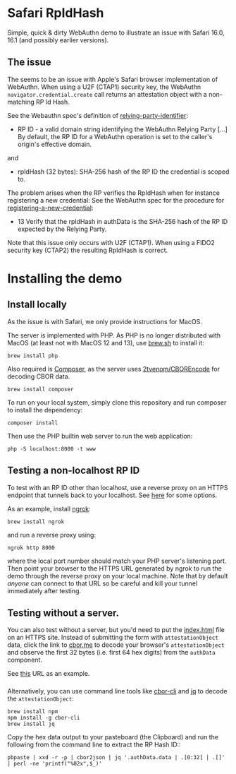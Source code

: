 # Safari RpIdHash

Simple, quick & dirty WebAuthn demo to illustrate an issue with Safari 16.0, 16.1 (and possibly earlier versions).

## The issue

The seems to be an issue with Apple's Safari browser implementation of WebAuthn.
When using a U2F (CTAP1) security key, the WebAuthn `navigator.credential.create` call returns an attestation object with a non-matching RP Id Hash.

See the Webauthn spec's definition of <a href="https://www.w3.org/TR/webauthn-2/#relying-party-identifier">relying-party-identifier</a>:

- RP ID - a valid domain string identifying the WebAuthn Relying Party [...]
By default, the RP ID for a WebAuthn operation is set to the caller's origin's effective domain.</em>

and

- rpIdHash (32 bytes): SHA-256 hash of the RP ID the credential is scoped to.

The problem arises when the RP verifies the RpIdHash when for instance registering a new credential:
See the WebAuthn spec for the procedure for <a href="https://www.w3.org/TR/webauthn-2/#sctn-registering-a-new-credential">registering-a-new-credential</a>:

- 13 Verify that the rpIdHash in authData is the SHA-256 hash of the RP ID expected by the Relying Party.

Note that this issue only occurs with U2F (CTAP1). When using a FIDO2 security key (CTAP2) the resulting RpIdHash is correct.

# Installing the demo

## Install locally

As the issue is with Safari, we only provide instructions for MacOS.

The server is implemented with PHP. As PHP is no longer distributed with MacOS (at least not with MacOS 12 and 13), use <a href="https://brew.sh">brew.sh</a> to install it:

    brew install php

Also required is <a href="https://getcomposer.org">Composer</a>, as the server uses <a href="https://github.com/2tvenom/CBOREncode">2tvenom/CBOREncode</a> for decoding CBOR data.

    brew install composer

To run on your local system, simply clone this repository and run composer to install the dependency:

    composer install

Then use the PHP builtin web server to run the web application:

    php -S localhost:8000 -t www

## Testing a non-localhost RP ID

To test with an RP ID other than localhost, use a reverse proxy on an HTTPS endpoint that tunnels back to your localhost.
See <a href="https://github.com/anderspitman/awesome-tunneling">here</a> for some options.

As an example, install <a href="https://ngrok.com/">ngrok</a>:

    brew install ngrok

and run a reverse proxy using:

    ngrok http 8000

where the local port number should match your PHP server's listening port.
Then point your browser to the HTTPS URL generated by ngrok to run the demo through the reverse proxy on your local machine.
Note that by default *anyone* can connect to that URL so be careful and kill your tunnel immediately after testing.

## Testing without a server.

You can also test without a server, but you'd need to put the <a href="index.html">index.html</a> file on an HTTPS site.
Instead of submitting the form with `attestationObject` data, click the link to <a href="cbor.me">cbor.me</a> to decode your browser's `attestationObject` and observe the first 32 bytes (i.e. first 64 hex digits) from the `authData` component.

See <a href="https://cbor.me/?bytes=a363666d74646e6f6e656761747453746d74a068617574684461746158c449960de5880e8c687434170f6476605b8fe4aeb9a28632c7995cf3ba831d9763450000011c000000000000000000000000000000000040d2a024df249af06f9e5e1e297b02d3092a6ca38907389346a290eff38966ab31699a00613af0fbc78d927681dbd978daca242c69541c2c823507c18e3aa9eaffa50102032620012158202a8b5bfa47cdb5f4bfc0b164865a21f61080bf064c59dc205bfc56aa1bcd066222582066b947585458d39c2a918ca578ed33a8167504ce20438c007cbb61857290fa57">this</a> URL as an example.

###

Alternatively, you can use command line tools like <a href="https://www.npmjs.com/package/cbor-cli">cbor-cli</a> and <a href="https://stedolan.github.io/jq/">jq</a> to decode the `attestationObject`:

    brew install npm
    npm install -g cbor-cli
    brew install jq

Copy the hex data output to your pasteboard (the Clipboard) and run the following from the command line to extract the RP Hash ID::

    pbpaste | xxd -r -p | cbor2json | jq '.authData.data | .[0:32] | .[]' | perl -ne 'printf("%02x",$_)'

